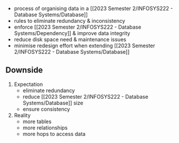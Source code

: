 - process of organising data in a [[2023 Semester 2/INFOSYS222 - Database Systems/Database]]
- rules to eliminate redundancy & inconsistency
- enforce [[2023 Semester 2/INFOSYS222 - Database Systems/Dependency]] & improve data integrity
- reduce disk space need & maintenance issues
- minimise redesign effort when extending [[2023 Semester 2/INFOSYS222 - Database Systems/Database]]

## Downside
1. Expectation
	- eliminate redundancy
	- reduce [[2023 Semester 2/INFOSYS222 - Database Systems/Database]] size
	- ensure consistency
2. Reality
	- more tables
	- more relationships
	- more hops to access data
